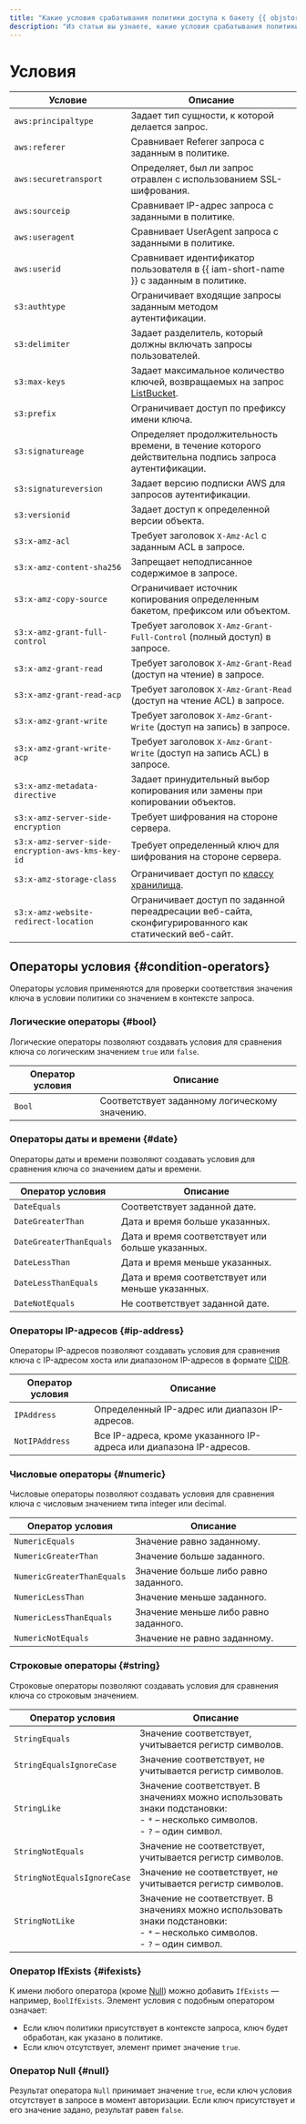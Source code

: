 ```yaml
---
title: "Какие условия срабатывания политики доступа к бакету {{ objstorage-full-name }} можно задать в S3 API"
description: "Из статьи вы узнаете, какие условия срабатывания политики доступа к бакету {{ objstorage-full-name }} можно задать в S3 API."
---
```


# Условия

Условие | Описание
----- | -----
`aws:principaltype` | Задает тип сущности, к которой делается запрос.
`aws:referer` | Сравнивает Referer запроса с заданным в политике.
`aws:securetransport` | Определяет, был ли запрос отравлен с использованием SSL-шифрования.
`aws:sourceip` | Сравнивает IP-адрес запроса с заданными в политике.
`aws:useragent` | Сравнивает UserAgent запроса с заданными в политике.
`aws:userid` | Сравнивает идентификатор пользователя в {{ iam-short-name }} с заданным в политике.
`s3:authtype` | Ограничивает входящие запросы заданным методом аутентификации.
`s3:delimiter` | Задает разделитель, который должны включать запросы пользователей.
`s3:max-keys` | Задает максимальное количество ключей, возвращаемых на запрос [ListBucket](../bucket/list.md).
`s3:prefix` | Ограничивает доступ по префиксу имени ключа.
`s3:signatureage` | Определяет продолжительность времени, в течение которого действительна подпись запроса аутентификации.
`s3:signatureversion` | Задает версию подписки AWS для запросов аутентификации.
`s3:versionid` | Задает доступ к определенной версии объекта.
`s3:x-amz-acl` | Требует заголовок `X-Amz-Acl` с заданным ACL в запросе.
`s3:x-amz-content-sha256` | Запрещает неподписанное содержимое в запросе.
`s3:x-amz-copy-source` | Ограничивает источник копирования определенным бакетом, префиксом или объектом.
`s3:x-amz-grant-full-control` | Требует заголовок `X-Amz-Grant-Full-Control` (полный доступ) в запросе.
`s3:x-amz-grant-read` | Требует заголовок `X-Amz-Grant-Read` (доступ на чтение) в запросе.
`s3:x-amz-grant-read-acp` | Требует заголовок `X-Amz-Grant-Read` (доступ на чтение ACL) в запросе.
`s3:x-amz-grant-write` | Требует заголовок `X-Amz-Grant-Write` (доступ на запись) в запросе.
`s3:x-amz-grant-write-acp` | Требует заголовок `X-Amz-Grant-Write` (доступ на запись ACL) в запросе.
`s3:x-amz-metadata-directive` | Задает принудительный выбор копирования или замены при копировании объектов.
`s3:x-amz-server-side-encryption` | Требует шифрования на стороне сервера.
`s3:x-amz-server-side-encryption-aws-kms-key-id` | Требует определенный ключ для шифрования на стороне сервера.
`s3:x-amz-storage-class` | Ограничивает доступ по [классу хранилища](../../../concepts/storage-class.md).
`s3:x-amz-website-redirect-location` | Ограничивает доступ по заданной переадресации веб-сайта, сконфигурированного как статический веб-сайт.

## Операторы условия {#condition-operators}

Операторы условия применяются для проверки соответствия значения ключа в условии политики со значением в контексте запроса.

### Логические операторы {#bool}

Логические операторы позволяют создавать условия для сравнения ключа со логическим значением `true` или `false`.

Оператор условия | Описание
----- | -----
`Bool` | Соответствует заданному логическому значению.

### Операторы даты и времени {#date}

Операторы даты и времени позволяют создавать условия для сравнения ключа со значением даты и времени.

Оператор условия | Описание
----- | -----
`DateEquals` | Соответствует заданной дате.
`DateGreaterThan` | Дата и время больше указанных.
`DateGreaterThanEquals` | Дата и время соответствует или больше указанных.
`DateLessThan` | Дата и время меньше указанных.
`DateLessThanEquals` | Дата и время соответствует или меньше указанных.
`DateNotEquals` | Не соответствует заданной дате.

### Операторы IP-адресов {#ip-address}

Операторы IP-адресов позволяют создавать условия для сравнения ключа с IP-адресом хоста или диапазоном IP-адресов в формате [CIDR](https://ru.wikipedia.org/wiki/Бесклассовая_адресация).

Оператор условия | Описание
----- | -----
`IPAddress` | Определенный IP-адрес или диапазон IP-адресов.
`NotIPAddress` | Все IP-адреса, кроме указанного IP-адреса или диапазона IP-адресов.

### Числовые операторы {#numeric}

Числовые операторы позволяют создавать условия для сравнения ключа с числовым значением типа integer или decimal.

Оператор условия | Описание
----- | -----
`NumericEquals` | Значение равно заданному.
`NumericGreaterThan` | Значение больше заданного.
`NumericGreaterThanEquals` | Значение больше либо равно заданного.
`NumericLessThan` | Значение меньше заданного.
`NumericLessThanEquals` | Значение меньше либо равно заданного.
`NumericNotEquals` | Значение не равно заданному.

### Строковые операторы {#string}

Строковые операторы позволяют создавать условия для сравнения ключа со строковым значением.

Оператор условия | Описание
----- | -----
`StringEquals` | Значение соответствует, учитывается регистр символов.
`StringEqualsIgnoreCase` | Значение соответствует, не учитывается регистр символов.
`StringLike` | Значение соответствует. В значениях можно использовать знаки подстановки:<br/>- `*` – несколько символов.<br/>- `?` – один символ.
`StringNotEquals` | Значение не соответствует, учитывается регистр символов.
`StringNotEqualsIgnoreCase` | Значение не соответствует, не учитывается регистр символов.
`StringNotLike` | Значение не соответствует. В значениях можно использовать знаки подстановки:<br/>- `*` – несколько символов.<br/>- `?` – один символ.

### Оператор IfExists {#ifexists}

К имени любого оператора (кроме [Null](#null)) можно добавить `IfExists` — например, `BoolIfExists`. Элемент условия с подобным оператором означает:

- Если ключ политики присутствует в контексте запроса, ключ будет обработан, как указано в политике.
- Если ключ отсутствует, элемент примет значение `true`.

### Оператор Null {#null}

Результат оператора `Null` принимает значение `true`, если ключ условия отсутствует в запросе в момент авторизации. Если ключ присутствует и его значение задано, результат равен `false`.
